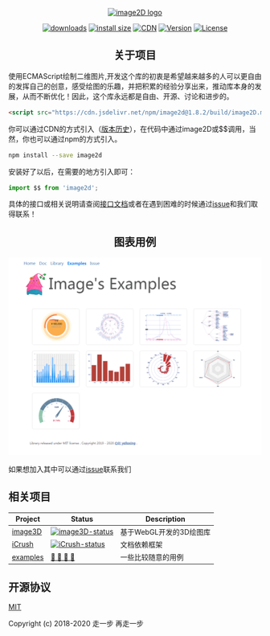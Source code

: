 <p align="center"><a href="https://yelloxing.gitee.io/image2D/index.html" target="_blank" rel="noopener noreferrer">
<img width="100" src="https://yelloxing.gitee.io/image2D/dist/image2D.png" alt="image2D logo"></a></p>

<p align="center">
  <a href="https://yelloxing.gitee.io/npm-downloads?interval=7&packages=image2d"><img src="https://img.shields.io/npm/dm/image2d.svg" alt="downloads"></a>
  <a href="https://packagephobia.now.sh/result?p=image2d"><img src="https://packagephobia.now.sh/badge?p=image2d" alt="install size"></a>
  <a href="https://www.jsdelivr.com/package/npm/image2d"><img src="https://data.jsdelivr.com/v1/package/npm/image2d/badge" alt="CDN"></a>
  <a href="https://www.npmjs.com/package/image2d"><img src="https://img.shields.io/npm/v/image2d.svg" alt="Version"></a>
  <a href="https://github.com/yelloxing/image2D/blob/master/LICENSE"><img src="https://img.shields.io/npm/l/image2d.svg" alt="License"></a>
</p>

<h2 align="center">关于项目</h2>

使用ECMAScript绘制二维图片,开发这个库的初衷是希望越来越多的人可以更自由的发挥自己的创意，感受绘图的乐趣，并把积累的经验分享出来，推动库本身的发展，从而不断优化！因此，这个库永远都是自由、开源、讨论和进步的。

```html
<script src="https://cdn.jsdelivr.net/npm/image2d@1.8.2/build/image2D.min.js"></script>
```

你可以通过CDN的方式引入（[版本历史](https://github.com/yelloxing/image2D/blob/master/.github/CHANGELOG)），在代码中通过image2D或$$调用，当然，你也可以通过npm的方式引入。

```bash
npm install --save image2d
```

安装好了以后，在需要的地方引入即可：

```js
import $$ from 'image2d';
```

具体的接口或相关说明请查阅[接口文档](https://yelloxing.gitee.io/image2D/index.html)或者在遇到困难的时候通过[issue](https://github.com/yelloxing/image2D/issues)和我们取得联系！

<h2 align="center">图表用例</h2>

<p align="center"><a href="http://yelloxing.gitee.io/image2d-examples/index.html" target="_blank" rel="noopener noreferrer">
<img width="700" src="./docs/examples.png" alt="image2D 用例截图"></a></p>

如果想加入其中可以通过[issue](https://github.com/yelloxing/image2D/issues)联系我们

## 相关项目

| Project | Status | Description |
|---------|--------|-------------|
| [image3D]          | [![image3D-status]][image3D-package] | 基于WebGL开发的3D绘图库 |
| [iCrush]          | [![iCrush-status]][iCrush-package] | 文档依赖框架 |
| [examples]          | [🍎 🍪 🍦 🍓][examples-websit] | 一些比较随意的用例 |

[image3D]: https://github.com/yelloxing/image3D
[iCrush]: https://github.com/yelloxing/iCrush
[examples]: https://github.com/yelloxing/2D-Examples

[image3D-status]: https://img.shields.io/npm/v/image3d.svg
[iCrush-status]: https://img.shields.io/npm/v/icrush.svg

[image3D-package]: https://npmjs.com/package/image3d
[iCrush-package]: https://npmjs.com/package/icrush

[examples-websit]: http://yelloxing.gitee.io/image2d-examples/index.html

## 开源协议

[MIT](https://github.com/yelloxing/image2D/blob/master/LICENSE)

Copyright (c) 2018-2020 走一步 再走一步
